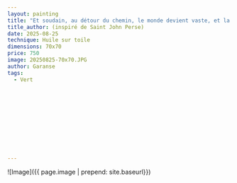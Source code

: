 ```yaml
---
layout: painting
title: "Et soudain, au détour du chemin, le monde devient vaste, et la lumière s'élève comme une prière."   
title_author: (inspiré de Saint John Perse) 
date: 2025-08-25
technique: Huile sur toile
dimensions: 70x70
price: 750
image: 20250825-70x70.JPG
author: Garanse
tags:
  - Vert 
  
 
  
  
  
  
 
 
  
  
  
---
```

![Image]({{ page.image | prepend: site.baseurl}})


